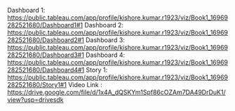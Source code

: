 Dashboard 1: https://public.tableau.com/app/profile/kishore.kumar.r1923/viz/Book1_16969282521680/Dashboard1#1
Dashboard 2: https://public.tableau.com/app/profile/kishore.kumar.r1923/viz/Book1_16969282521680/Dashboard2#1
Dashboard 3: https://public.tableau.com/app/profile/kishore.kumar.r1923/viz/Book1_16969282521680/Dashboard3#1
Dashboard 4: https://public.tableau.com/app/profile/kishore.kumar.r1923/viz/Book1_16969282521680/Dashboard4#1
Story 1: https://public.tableau.com/app/profile/kishore.kumar.r1923/viz/Book1_16969282521680/Story1#1
Video Link : https://drive.google.com/file/d/1x4A_dQSKYm1Spf86cOZAm7DA49DrDuK1/view?usp=drivesdk
